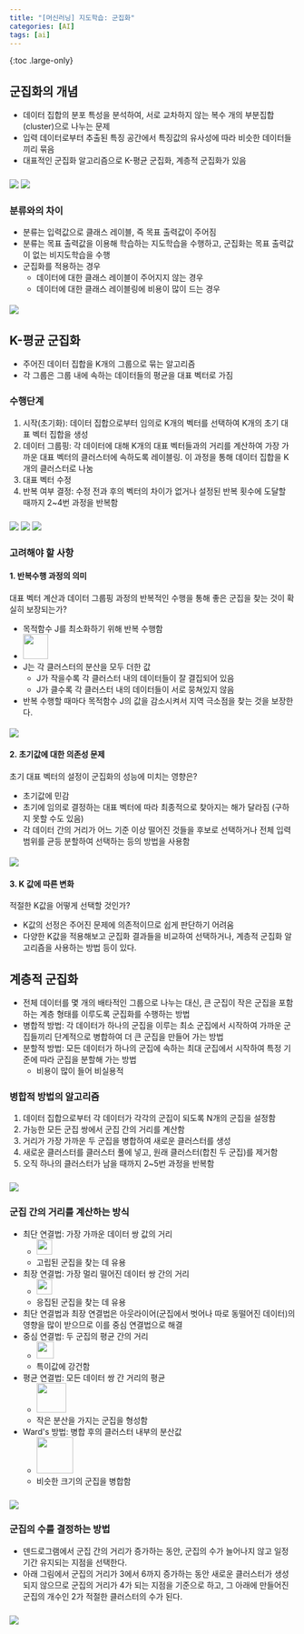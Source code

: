 ```yaml
---
title: "[머신러닝] 지도학습: 군집화"
categories: [AI]
tags: [ai]
---
```


{:toc .large-only}

## 군집화의 개념

- 데이터 집합의 분포 특성을 분석하여, 서로 교차하지 않는 복수 개의 부분집합(cluster)으로 나누는 문제
- 입력 데이터로부터 추출된 특징 공간에서 특징값의 유사성에 따라 비슷한 데이터들끼리 묶음
- 대표적인 군집화 알고리즘으로 K-평균 군집화, 계층적 군집화가 있음

<img src="../../assets/img/blog/2024-11-10-machine_learning5_01.png" style="margin-top:5px;">

<img src="../../assets/img/blog/2024-11-10-machine_learning5_03.png" style="margin-top:10px;">

### 분류와의 차이

- 분류는 입력값으로 클래스 레이블, 즉 목표 출력값이 주어짐
- 분류는 목표 출력값을 이용해 학습하는 지도학습을 수행하고, 군집화는 목표 출력값이 없는 비지도학습을 수행
- 군집화를 적용하는 경우
  - 데이터에 대한 클래스 레이블이 주어지지 않는 경우
  - 데이터에 대한 클래스 레이블링에 비용이 많이 드는 경우

<img src="../../assets/img/blog/2024-11-10-machine_learning5_02.png" style="margin-top:5px;">

## K-평균 군집화

- 주어진 데이터 집합을 K개의 그룹으로 묶는 알고리즘
- 각 그룹은 그룹 내에 속하는 데이터들의 평균을 대표 벡터로 가짐

### 수행단계

1. 시작(초기화): 데이터 집합으로부터 임의로 K개의 벡터를 선택하여 K개의 초기 대표 벡터 집합을 생성
1. 데이터 그룹핑: 각 데이터에 대해 K개의 대표 벡터들과의 거리를 계산하여 가장 가까운 대표 벡터의 클러스터에 속하도록 레이블링. 이 과정을 통해 데이터 집합을 K개의 클러스터로 나눔
1. 대표 벡터 수정
1. 반복 여부 결정: 수정 전과 후의 벡터의 차이가 없거나 설정된 반복 횟수에 도달할 때까지 2~4번 과정을 반복함

<img src="../../assets/img/blog/2024-11-10-machine_learning5_04.png" style="margin-top:5px;">

<img src="../../assets/img/blog/2024-11-10-machine_learning5_05.png" style="margin-top:10px;">

<img src="../../assets/img/blog/2024-11-10-machine_learning5_06.png" style="margin-top:10px;">

### 고려해야 할 사항

#### 1. 반복수행 과정의 의미

대표 벡터 계산과 데이터 그룹핑 과정의 반복적인 수행을 통해 좋은 군집을 찾는 것이 확실히 보장되는가?

- 목적함수 J를 최소화하기 위해 반복 수행함
- <img src="../../assets/img/blog/2024-11-10-machine_learning5_07.png" style="height:44px;">
- J는 각 클러스터의 분산을 모두 더한 값
  - J가 작을수록 각 클러스터 내의 데이터들이 잘 결집되어 있음
  - J가 클수록 각 클러스터 내의 데이터들이 서로 뭉쳐있지 않음
- 반복 수행할 때마다 목적함수 J의 값을 감소시켜서 지역 극소점을 찾는 것을 보장한다.

<img src="../../assets/img/blog/2024-11-10-machine_learning5_08.png" style="margin-top:5px;">

#### 2. 초기값에 대한 의존성 문제

초기 대표 벡터의 설정이 군집화의 성능에 미치는 영향은?

- 초기값에 민감
- 초기에 임의로 결정하는 대표 벡터에 따라 최종적으로 찾아지는 해가 달라짐 (구하지 못할 수도 있음)
- 각 데이터 간의 거리가 어느 기준 이상 떨어진 것들을 후보로 선택하거나 전체 입력 범위를 균등 분할하여 선택하는 등의 방법을 사용함

<img src="../../assets/img/blog/2024-11-10-machine_learning5_09.png" style="margin-top:5px;">

#### 3. K 값에 따른 변화

적절한 K값을 어떻게 선택할 것인가?

- K값의 선정은 주어진 문제에 의존적이므로 쉽게 판단하기 어려움
- 다양한 K값을 적용해보고 군집화 결과들을 비교하여 선택하거나, 계층적 군집화 알고리즘을 사용하는 방법 등이 있다.

## 계층적 군집화

- 전체 데이터를 몇 개의 배타적인 그룹으로 나누는 대신, 큰 군집이 작은 군집을 포함하는 계층 형태를 이루도록 군집화를 수행하는 방법
- 병합적 방법: 각 데이터가 하나의 군집을 이루는 최소 군집에서 시작하여 가까운 군집들끼리 단계적으로 병합하여 더 큰 군집을 만들어 가는 방법
- 분할적 방법: 모든 데이터가 하나의 군집에 속하는 최대 군집에서 시작하여 특정 기준에 따라 군집을 분할해 가는 방법
  - 비용이 많이 들어 비실용적

### 병합적 방법의 알고리즘

1. 데이터 집합으로부터 각 데이터가 각각의 군집이 되도록 N개의 군집을 설정함
1. 가능한 모든 군집 쌍에서 군집 간의 거리를 계산함
1. 거리가 가장 가까운 두 군집을 병합하여 새로운 클러스터를 생성
1. 새로운 클러스터를 클러스터 풀에 넣고, 원래 클러스터(합친 두 군집)를 제거함
1. 오직 하나의 클러스터가 남을 때까지 2~5번 과정을 반복함

<img src="../../assets/img/blog/2024-11-10-machine_learning5_10.png" style="margin-top:10px;">

### 군집 간의 거리를 계산하는 방식

- 최단 연결법: 가장 가까운 데이터 쌍 값의 거리
  - <img src="../../assets/img/blog/2024-11-10-machine_learning5_11.png" style="height:27px;">
  - 고립된 군집을 찾는 데 유용
- 최장 연결법: 가장 멀리 떨어진 데이터 쌍 간의 거리
  - <img src="../../assets/img/blog/2024-11-10-machine_learning5_12.png" style="height:27px;">
  - 응집된 군집을 찾는 데 유용
- 최단 연결법과 최장 연결법은 아웃라이어(군집에서 벗어나 따로 동떨어진 데이터)의 영향을 많이 받으므로 이를 중심 연결법으로 해결
- 중심 연결법: 두 군집의 평균 간의 거리
  - <img src="../../assets/img/blog/2024-11-10-machine_learning5_13.png" style="height:30px;">
  - 특이값에 강건함
- 평균 연결법: 모든 데이터 쌍 간 거리의 평균
  - <img src="../../assets/img/blog/2024-11-10-machine_learning5_14.png" style="height:52px;">
  - 작은 분산을 가지는 군집을 형성함
- Ward's 방법: 병합 후의 클러스터 내부의 분산값
  - <img src="../../assets/img/blog/2024-11-10-machine_learning5_15.png" style="height:64px;">
  - 비슷한 크기의 군집을 병합함

<img src="../../assets/img/blog/2024-11-10-machine_learning5_16.png" style="margin-top:10px;">

### 군집의 수를 결정하는 방법

- 덴드로그램에서 군집 간의 거리가 증가하는 동안, 군집의 수가 늘어나지 않고 일정 기간 유지되는 지점을 선택한다.
- 아래 그림에서 군집의 거리가 3에서 6까지 증가하는 동안 새로운 클러스터가 생성되지 않으므로 군집의 거리가 4가 되는 지점을 기준으로 하고, 그 아래에 만들어진 군집의 개수인 2가 적절한 클러스터의 수가 된다.

<img src="../../assets/img/blog/2024-11-10-machine_learning5_17.png" style="margin-top:10px;">
